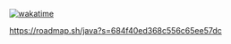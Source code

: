 
[![wakatime](https://github-readme-stats.vercel.app/api/wakatime?username=@Ap3shka&layout=compact&theme=dracula)](https://wakatime.com/@Ap3shka)



https://roadmap.sh/java?s=684f40ed368c556c65ee57dc
